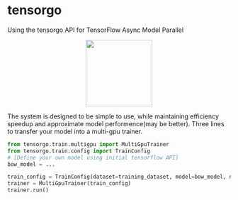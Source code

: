 # tensorgo
Using the tensorgo API for TensorFlow Async Model Parallel

<div align=center><img width="150" height="150" src="http://7xl3p7.com1.z0.glb.clouddn.com/17-9-7/11824570.jpg?imageMogr2/auto-orient/thumbnail/!50p"/></div>

The system is designed to be simple to use, while maintaining efficiency speedup and approximate model performence(may be better).
Three lines to transfer your model into a multi-gpu trainer.

```python
from tensorgo.train.multigpu import MultiGpuTrainer
from tensorgo.train.config import TrainConfig
# [Define your own model using initial tensorflow API]
bow_model = ...

train_config = TrainConfig(dataset=training_dataset, model=bow_model, n_towers=5, commbatch=50000/32)
trainer = MultiGpuTrainer(train_config)
trainer.run()
```
